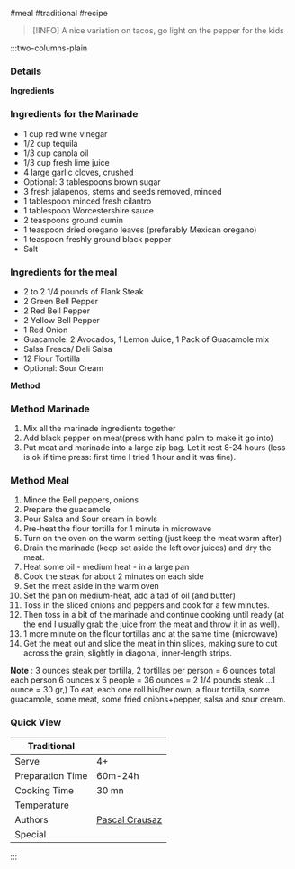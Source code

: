 #meal #traditional #recipe

> [!INFO]
> A nice variation on tacos, go light on the pepper for the kids

:::two-columns-plain

### Details
**Ingredients**

### Ingredients for the Marinade

- 1 cup red wine vinegar
- 1/2 cup tequila
- 1/3 cup canola oil
- 1/3 cup fresh lime juice
- 4 large garlic cloves, crushed
- Optional: 3 tablespoons brown sugar
- 3 fresh jalapenos, stems and seeds removed, minced
- 1 tablespoon minced fresh cilantro
- 1 tablespoon Worcestershire sauce
- 2 teaspoons ground cumin
- 1 teaspoon dried oregano leaves (preferably Mexican oregano)
- 1 teaspoon freshly ground black pepper
- Salt

### Ingredients for the meal

- 2 to 2 1/4 pounds of Flank Steak
- 2 Green Bell Pepper
- 2 Red Bell Pepper
- 2 Yellow Bell Pepper
- 1 Red Onion
- Guacamole: 2 Avocados, 1 Lemon Juice, 1 Pack of Guacamole mix
- Salsa Fresca/ Deli Salsa
- 12 Flour Tortilla
- Optional: Sour Cream


**Method**

### Method Marinade

1. Mix all the marinade ingredients together
2. Add black pepper on meat(press with hand palm to make it go into)
3. Put meat and marinade into a large zip bag. Let it rest 8-24 hours (less is ok if time press: first time I tried 1 hour and it was fine).

### Method Meal

1. Mince the Bell peppers, onions
2. Prepare the guacamole
3. Pour Salsa and Sour cream in bowls
4. Pre-heat the flour tortilla for 1 minute in microwave
5. Turn on the oven on the warm setting (just keep the meat warm after)
6. Drain the marinade (keep set aside the left over juices) and dry the meat.
7. Heat some oil - medium heat - in a large pan
8. Cook the steak for about 2 minutes on each side
9. Set the meat aside in the warm oven
10. Set the pan on medium-heat, add a tad of oil (and butter)
11. Toss in the sliced onions and peppers and cook for a few minutes.
12. Then toss in a bit of the marinade and continue cooking until ready (at the end I usually grab the juice from the meat and throw it in as well).
13. 1 more minute on the flour tortillas and at the same time (microwave)
14. Get the meat out and slice the meat in thin slices, making sure to cut across the grain, slightly in diagonal, inner-length strips.

**Note** : 3 ounces steak per tortilla, 2 tortillas per person = 6 ounces total each person 6 ounces x 6 people = 36 ounces = 2 1/4 pounds steak ...1 ounce = 30 gr,) To eat, each one roll his/her own, a flour tortilla, some guacamole, some meat, some fried onions+pepper, salsa and sour cream.



### Quick View
| Traditional      |                                                |
| ---------------- | ---------------------------------------------- |
| Serve            | 4+                                             |
| Preparation Time | 60m-24h                                        |
| Cooking Time     | 30 mn                                          |
| Temperature      |                                                |
| Authors          | [Pascal Crausaz](mailto:pascal@askpascal.com)  |
| Special          |                                                |

:::

